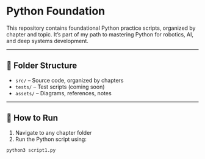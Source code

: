 # Python Foundation

This repository contains foundational Python practice scripts, organized by chapter and topic. 
It’s part of my path to mastering Python for robotics, AI, and deep systems development.

---

## 📁 Folder Structure

- `src/` – Source code, organized by chapters 
- `tests/` – Test scripts (coming soon) 
- `assets/` – Diagrams, references, notes 

---

## 🚀 How to Run

1. Navigate to any chapter folder 
2. Run the Python script using:

```bash
python3 script1.py

